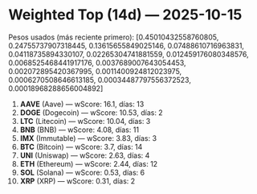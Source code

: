# Weighted Top (14d) — 2025-10-15
Pesos usados (más reciente primero): [0.45010432558760805, 0.24755737907318445, 0.13615655849025146, 0.07488610716963831, 0.04118735894330107, 0.02265304741881559, 0.012459176080348576, 0.0068525468441917176, 0.0037689007643054453, 0.002072895420367995, 0.0011400924812023975, 0.0006270508646613185, 0.00034487797556372523, 0.00018968288656004892]
1. **AAVE** (Aave) — wScore: 16.1, días: 13
2. **DOGE** (Dogecoin) — wScore: 10.53, días: 2
3. **LTC** (Litecoin) — wScore: 10.04, días: 3
4. **BNB** (BNB) — wScore: 4.08, días: 11
5. **IMX** (Immutable) — wScore: 3.83, días: 3
6. **BTC** (Bitcoin) — wScore: 3.7, días: 14
7. **UNI** (Uniswap) — wScore: 2.63, días: 4
8. **ETH** (Ethereum) — wScore: 2.44, días: 12
9. **SOL** (Solana) — wScore: 0.53, días: 6
10. **XRP** (XRP) — wScore: 0.31, días: 2